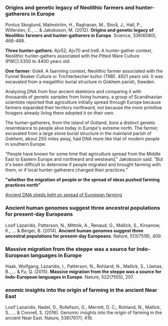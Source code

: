 ### Origins and genetic legacy of Neolithic farmers and hunter-gatherers in Europe

Pontus Skoglund, Malmström, H., Raghavan, M., Storå, J., Hall, P., Willerslev, E., ... & Jakobsson, M. (2012). **Origins and genetic legacy of Neolithic farmers and hunter-gatherers in Europe**. Science, 336(6080), 466-469.

**Three hunter-gathers**: Ajv52, Ajv70 and Ire8. A hunter-gather context, Neolithic hunter-gathers associated with the Pitted Ware Culture (PWC).5300 to 4400 years old.

**One farmer**: Gok4. A faarming context, Neolithic farmer associated with the Funnel Beaker Culture or Trichterbecher kultur (TRB). 4921 years old. It was excavated from a megalithic burial structure in Gokhem parish, Sweden.


Analyzing DNA from four ancient skeletons and comparing it with thousands of genetic samples from living humans, a group of Scandinavian scientists reported that agriculture initially spread through Europe because farmers expanded their territory northward, not because the more primitive foragers already living there adopted it on their own.

The hunter-gatherers, from the island of Gotland, bore a distinct genetic resemblance to people alive today in Europe's extreme north. The farmer, excavated from a large stone burial structure in the mainland parish of Gokhem, about 250 miles away, had DNA more like that of modern people in southern Europe.

"People have known for some time that agriculture spread from the Middle East to Eastern Europe and northward and westward," Jakobsson said. "But it's been difficult to determine if people migrated and brought farming with them, or if local hunter-gatherers changed their practices."

**"whether the migration of people or the spread of ideas pushed farming practices north"**

[Ancient DNA sheds light on spread of European farming](https://www.latimes.com/science/la-xpm-2012-apr-27-la-sci-dna-europe-agriculture-20120427-story.html)

### Ancient human genomes suggest three ancestral populations for present-day Europeans

Losif Lazaridis, Patterson, N., Mittnik, A., Renaud, G., Mallick, S., Kirsanow, K., ... & Berger, B. (2014). **Ancient human genomes suggest three ancestral populations for present-day Europeans**. Nature, 513(7518), 409.


### Massive migration from the steppe was a source for Indo-European languages in Europe

Haak, Wolfgang, Lazaridis, I., Patterson, N., Rohland, N., Mallick, S., Llamas, B., ... & Fu, Q. (2015). **Massive migration from the steppe was a source for Indo-European languages in Europe**. Nature, 522(7555), 207.


### enomic insights into the origin of farming in the ancient Near East

Losif Lazaridis, Nadel, D., Rollefson, G., Merrett, D. C., Rohland, N., Mallick, S., ... & Connell, S. (2016). Genomic insights into the origin of farming in the ancient Near East. Nature, 536(7617), 419.


